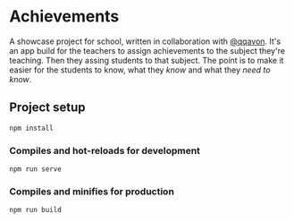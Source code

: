 # Achievements
A showcase project for school, written in collaboration with [@qqavon](https://github.com/qqavon).
It's an app build for the teachers to assign achievements to the subject they're teaching. Then they assing students to that subject.
The point is to make it easier for the students to know, what they *know* and what they *need to know*.

## Project setup
```
npm install
```

### Compiles and hot-reloads for development
```
npm run serve
```

### Compiles and minifies for production
```
npm run build
```


